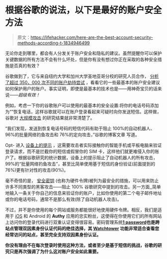 # 根据谷歌的说法，以下是最好的账户安全方法

> 原文：<https://lifehacker.com/here-are-the-best-account-security-methods-according-t-1834946499>

无论你走到哪里，都会有人分发关于账户安全和隐私的建议。虽然提醒你可以保护关键数据的所有方法不会有什么坏处，但是你有没有想过你正在采取的各种安全措施是否真的有效？



谷歌做到了，它与来自纽约大学和加州大学圣地亚哥分校的研究人员合作， [分析了超过 350，000 次不同的账户劫持尝试](https://security.googleblog.com/2019/05/new-research-how-effective-is-basic.html) ，看看它的一些最基本的账户安全建议如何保护用户的账户。事实证明，即使是最基本的技术也是——用神奇宝贝的话来说——*超级有效！*

例如，考虑一下你的谷歌账户可以使用的最基本的安全设置:将你的电话号码添加为“”恢复电话，这样谷歌就可以在账户登录看起来可疑时向你发送短信。这样做，谷歌对 [大规模攻击](https://ai.google/research/pubs/pub48119) 的研究结果就非常清楚了。

“我们发现，发送到恢复电话号码的短信代码有助于阻止 100%的自动机器人、96%的批量网络钓鱼攻击和 76%的定向攻击，”谷歌的博客文章 写道。

Opt- 进入 [设备上的提示](https://support.google.com/accounts/answer/7026266?co=GENIE.Platform%3DAndroid&hl=en) ，这需要攻击者实际接触你的智能手机或平板电脑来验证登录请求，而不是拦截你的短信或假冒你的 SIM 卡，这样他们就更难侵入你的账户了。根据谷歌研究的统计数据，设备上的提示阻止了自动机器人的所有攻击，99%的“批量网络钓鱼攻击”，甚至比简单使用基于短信的身份验证(前面提到的 76%)更有针对性的攻击(90%)。

毫不奇怪的是， [安全密钥](https://lifehacker.com/secure-your-accounts-and-passwords-with-a-hardware-toke-1830063430) (也称为硬件令牌)被列为最安全的措施，可以用来防止许多不同类型的黑客攻击——阻止 100% 谷歌研究中提到的攻击。另一方面,,简单地输入一条关于你自己的信息来验证你的账户，比如你使用的第二个电子邮件地址或你的电话号码，通常不是那么有效(除了自动机器人攻击)。

不过，并不是你使用的每个网站或服务都能很好地使用硬件令牌。相反，我们是适用于 [iOS](https://itunes.apple.com/us/app/authy/id494168017?mt=8) 和 Android 的 **Authy** 应用的忠实粉丝，这使得在你使用它们的所有网站上访问你的登录代码进行双重认证变得很容易。密码管理系统[**1 password**](https://itunes.apple.com/us/app/authy/id494168017?mt=8)**也是跨站点管理双因素身份认证代码的绝佳选择，其 [Watchtower](https://lifehacker.com/1passwords-updated-password-manager-is-a-must-have-for-1826379117) 功能非常适合查看您经常访问的站点，甚至完全支持双因素身份认证。**

**你没有理由不在每次登录时使用这种方法，或者至少是基于短信的挑战，谷歌的研究只是再次强调了为什么这对账户安全如此重要。**